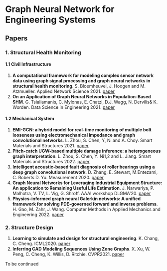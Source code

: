 # Graph Neural Network for Engineering Systems



## Papers

### 1. Structural Health Monitoring

#### 1.1 Civil Infrastructure

1. **A computational framework for modeling complex sensor network data using graph signal processing and graph neural networks in structural health monitoring**. S. Bloemheuvel, J. Hoogen and M. Atzmueller. Applied Network Science 2021. [paper](https://appliednetsci.springeropen.com/articles/10.1007/s41109-021-00438-8)
2. **On an Application of Graph Neural Networks in Population-Based SHM**. G. Tsialiamanis, C. Mylonas, E. Chatzi, D.J. Wagg, N. Dervilis& K. Worden. Data Science in Engineering 2021. [paper](https://arxiv.org/pdf/2203.01646.pdf)

#### 1.2 Mechanical System

1. **EMI-GCN: a hybrid model for real-time monitoring of multiple bolt looseness using electromechanical impedance and graph convolutional networks**. L. Zhou, S. Chen, Y, Ni and A. Choy. Smart Materials and Structures 2021. [paper](https://iopscience.iop.org/article/10.1088/1361-665X/abe292)
2. **Pitch-catch UGW-based multiple damage inference: a heterogeneous graph interpretation**. L. Zhou, S. Chen, Y. Ni1,2 and L. Jiang. Smart Materials and Structures 2022. [paper](https://iopscience.iop.org/article/10.1088/1361-665X/ac36b0)
3. **Intelligent acoustic-based fault diagnosis of roller bearings using a deep graph convolutional network**. D. Zhang, E. Stewart, M.Entezami, C. Roberts D. Yu. Measurement 2020. [paper](https://www.sciencedirect.com/science/article/abs/pii/S0263224120301226#!)
4. **Graph Neural Networks for Leveraging Industrial Equipment Structure: An application to Remaining Useful Life Estimation**. J. Narwariya, P. Malhotra, V. TV, L. Vig, G. Shroff. AAAI workshop DLGMA'20. [paper](https://arxiv.org/abs/2006.16556)
5. **Physics-informed graph neural Galerkin networks: A unified framework for solving PDE-governed forward and inverse problems**. H. Gao, M. Zahr, J. Wang. Computer Methods in Applied Mechanics and Engineering 2022. [paper](https://www.sciencedirect.com/science/article/pii/S0045782521007076)

### 2. Structure Design

1. **Learning to simulate and design for structural engineering**. K. Chang, C. Cheng. ICML2020. [paper](https://arxiv.org/abs/2003.09103) 
2. **Inferring CAD Modeling Sequences Using Zone Graphs**. X. Xu, W. Peng, C. Cheng, K. Willis, D. Ritchie. CVPR2021. [paper](https://openaccess.thecvf.com/content/CVPR2021/html/Xu_Inferring_CAD_Modeling_Sequences_Using_Zone_Graphs_CVPR_2021_paper.html)



To be continued





